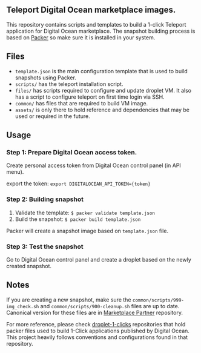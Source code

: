 ## Teleport Digital Ocean marketplace images.

This repository contains scripts and templates to build a 1-click Teleport application for Digital Ocean marketplace. The snapshot building process is based on [Packer](https://www.packer.io/intro/index.html) so make sure it is installed in your system.

## Files
- `template.json` is the main configuration template that is used to build snapshots using Packer.
- `scripts/` has the teleport installation script.
- `files/` has scripts required to configure and update droplet VM. It also has a script to configure teleport on first time login via SSH.
- `common/` has files that are required to build VM image.
- `assets/` is only there to hold reference and dependencies that may be used or required in the future. 


## Usage

### Step 1: Prepare Digital Ocean access token.
Create personal access token from Digital Ocean control panel (in API menu).

export the token: `export DIGITALOCEAN_API_TOKEN={token}`

### Step 2: Building snapshot

1) Validate the template: `$ packer validate template.json`
2) Build the snapshot: `$ packer build template.json`

Packer will create a snapshot image based on `template.json` file.

### Step 3: Test the snapshot
Go to Digital Ocean control panel and create a droplet based on the newly created snapshot.


## Notes
If you are creating a new snapshot, make sure the `common/scripts/999-img_check.sh` and `common/scripts/900-cleanup.sh` files are up to date. Canonical version for these files are in [Marketplace Partner](https://github.com/digitalocean/marketplace-partners/tree/master/scripts) repository.


For more reference, please check [droplet-1-clicks](https://github.com/digitalocean/droplet-1-clicks) repositories that hold packer files used to build 1-Click applications published by Digital Ocean. This project heavily follows conventions and configurations found in that repository.